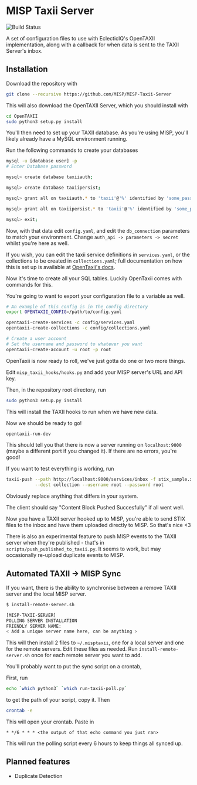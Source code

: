 # MISP Taxii Server

![Build Status ](https://travis-ci.org/MISP/MISP-Taxii-Server.svg?branch=master)

A set of configuration files to use with EclecticIQ's OpenTAXII implementation,
along with a callback for when data is sent to the TAXII Server's inbox.

## Installation

Download the repository with
```bash
git clone --recursive https://github.com/MISP/MISP-Taxii-Server
```

This will also download the OpenTAXII Server, which you should install with
```bash
cd OpenTAXII
sudo python3 setup.py install
```

You'll then need to set up your TAXII database. As you're using MISP, you'll likely
already have a MySQL environment running. 

Run the following commands to create your databases
```bash
mysql -u [database user] -p
# Enter Database password

mysql> create database taxiiauth;

mysql> create database taxiipersist;

mysql> grant all on taxiiauth.* to 'taxii'@'%' identified by 'some_password';

mysql> grant all on taxiipersist.* to 'taxii'@'%' identified by 'some_password';

mysql> exit;
```

Now, with that data edit `config.yaml`, and edit the `db_connection` parameters to match
your environment. Change `auth_api -> parameters -> secret` whilst you're here as well.

If you wish, you can edit the taxii service definitions in `services.yaml`, 
or the collections to be created in `collections.yaml`; full documentation on how this is set up is available at [OpenTaxii's docs](https://opentaxii.readthedocs.io/en/stable/configuration.html).

Now it's time to create all your SQL tables. Luckily OpenTaxii comes with commands for this.

You're going to want to export your configuration file to a variable as well.
```bash
# An example of this config is in the config directory
export OPENTAXII_CONFIG=/path/to/config.yaml

opentaxii-create-services -c config/services.yaml
opentaxii-create-collections -c config/collections.yaml

# Create a user account
# Set the username and password to whatever you want
opentaxii-create-account -u root -p root
```

OpenTaxii is now ready to roll, we've just gotta do one or two more things.

Edit `misp_taxii_hooks/hooks.py` and add your MISP server's URL and API key.

Then, in the repository root directory, run 
```bash
sudo python3 setup.py install
```

This will install the TAXII hooks to run when we have new data.

Now we should be ready to go!

```bash
opentaxii-run-dev
```

This should tell you that there is now a server running on `localhost:9000` (maybe a different port if you changed it). If there are no errors, you're good!

If you want to test everything is working, run
```bash
taxii-push --path http://localhost:9000/services/inbox -f stix_sample.xml \
           --dest collection --username root --password root
```

Obviously replace anything that differs in your system. 

The client should say "Content Block Pushed Succesfully" if all went well.

Now you have a TAXII server hooked up to MISP, you're able to send STIX files to the inbox and have them uploaded directly to MISP. So that's nice <3

There is also an experimental feature to push MISP events to the TAXII server when they're published - that's in `scripts/push_published_to_taxii.py`. It seems to work, but may occasionally re-upload duplicate events to MISP.

## Automated TAXII -> MISP Sync

If you want, there is the ability to synchronise between a remove TAXII server and the local MISP server.

```bash
$ install-remote-server.sh

[MISP-TAXII-SERVER]
POLLING SERVER INSTALLATION
FRIENDLY SERVER NAME:
< Add a unique server name here, can be anything >
```

This will then install 2 files to `~/.misptaxii`, one for a local server and one for the remote servers.
Edit these files as needed. Run `install-remote-server.sh` once for each remote server you want to add.

You'll probably want to put the sync script on a crontab,

First, run

```bash
echo `which python3` `which run-taxii-poll.py`
```

to get the path of your script, copy it. Then 

```bash
crontab -e
```

This will open your crontab. Paste in

```cron
* */6 * * * <the output of that echo command you just ran>
```

This will run the polling script every 6 hours to keep things all synced up.

## Planned features

- Duplicate Detection
